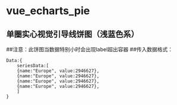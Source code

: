 # vue_echarts_pie
## 单圈实心视觉引导线饼图（浅蓝色系）
##注意：此饼图当数据特别小时会出现label超出容器
##传入数据格式：
```
Data:{
    seriesData:[
    {name:"Europe", value:2946627},
    {name:"Europe", value:2946627},
    {name:"Europe", value:2946627},
    {name:"Europe", value:2946627},
    ]
}
```
